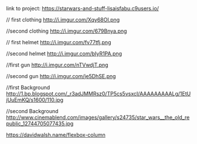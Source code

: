 link to project: https://starwars-and-stuff-lisaisfabu.c9users.io/


// first clothing
http://i.imgur.com/Xqy68OI.png

//second clothing
http://i.imgur.com/679Bnya.png

// first helmet
http://i.imgur.com/fv77tfj.png 


//second helmet
http://i.imgur.com/bIyR1PA.png

//first gun
http://i.imgur.com/nTVwdjT.png


//second gun
http://i.imgur.com/je5DhSE.png


//first Background
http://1.bp.blogspot.com/_r3adJMMRsz0/TP5cs5vsxcI/AAAAAAAAALg/1EtUjUuEmKQ/s1600/110.jpg

//second Background
http://www.cinemablend.com/images/gallery/s24735/star_wars__the_old_republic_12744705077435.jpg



https://davidwalsh.name/flexbox-column
